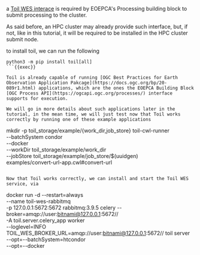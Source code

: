 a [Toil WES interace](https://toil.readthedocs.io/en/master/running/server/wes.html) is required by EOEPCA's Processing building block to submit processing to the cluster.

As said before, an HPC cluster may already provide such interface, but, if not, like in this tutorial, it will be required to be installed in the HPC cluster submit node.

to install toil, we can run the following

```
python3 -m pip install toil[all]
```{{exec}}

Toil is already capable of running [OGC Best Practices for Earth Observation Application Pakcage](https://docs.ogc.org/bp/20-089r1.html) applications, which are the ones the EOEPCA Building Block [OGC Process API](https://ogcapi.ogc.org/processes/) interface supports for execution.

We will go in more details about such applications later in the tutorial, in the mean time, we will just test now that Toil works correctly by running one of these example applications

```
mkdir -p toil_storage/example/{work_dir,job_store}
toil-cwl-runner \
    --batchSystem condor \
    --docker \
    --workDir toil_storage/example/work_dir \
    --jobStore toil_storage/example/job_store/$(uuidgen) \
    examples/convert-url-app.cwl#convert-url
```{{exec}}

Now that Toil works correctly, we can install and start the Toil WES service, via

```
docker run -d --restart=always \
    --name toil-wes-rabbitmq \
    -p 127.0.0.1:5672:5672 rabbitmq:3.9.5
celery --broker=amqp://user:bitnami@127.0.0.1:5672// \
    -A toil.server.celery_app worker \
    --loglevel=INFO
TOIL_WES_BROKER_URL=amqp://user:bitnami@127.0.0.1:5672//  toil server \
    --opt=--batchSystem=htcondor \
    --opt=--docker
```{{exec}}

